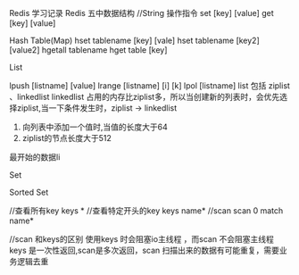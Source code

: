 Redis 学习记录
Redis 五中数据结构
//String
操作指令
set [key] [value]
get [key] [value]

Hash Table(Map)
hset tablename [key] [vale]
hset tablename [key2] [value2]
hgetall tablename
hget table [key]

 List
 
 lpush [listname] [value]
 lrange [listname] [i] [k]
 lpol [listname]
 list 包括 ziplist 、linkedlist
 linkedlist 占用的内存比ziplist多，所以当创建新的列表时，会优先选择ziplist,当一下条件发生时，ziplist -> linkedlist
 1. 向列表中添加一个值时,当值的长度大于64
 2. ziplist的节点长度大于512
 
 
 最开始的数据li

Set

Sorted Set


//查看所有key
keys *
//查看特定开头的key
keys name*
//scan
scan 0 match name*

//scan 和keys的区别
使用keys 时会阻塞io主线程 ，而scan 不会阻塞主线程
keys 是一次性返回,scan是多次返回，scan 扫描出来的数据有可能重复，需要业务逻辑去重
